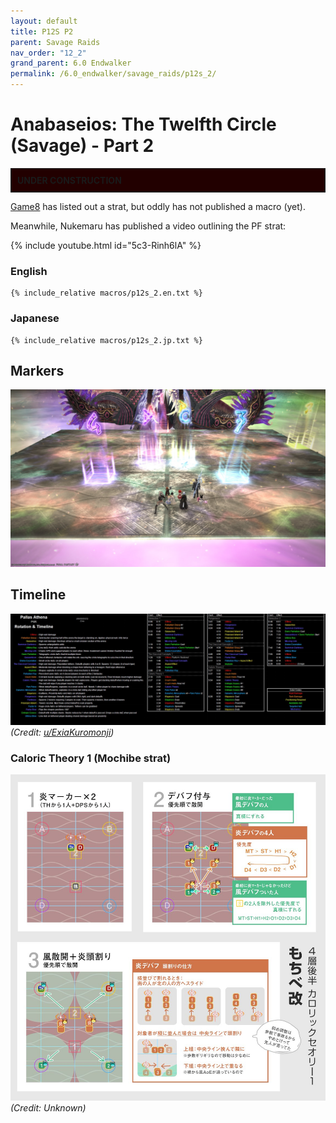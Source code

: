 ```yaml
---
layout: default
title: P12S P2
parent: Savage Raids
nav_order: "12_2"
grand_parent: 6.0 Endwalker
permalink: /6.0_endwalker/savage_raids/p12s_2/
---
```


# Anabaseios: The Twelfth Circle (Savage) - Part 2

<div style="background-color: #200 ; padding: 10px; border: 1px solid;"><b>UNDER CONSTRUCTION</b></div>

[Game8](https://game8.jp/ff14/535668) has listed out a strat, but oddly has not published a macro (yet).

Meanwhile, Nukemaru has published a video outlining the PF strat:

{% include youtube.html id="5c3-Rinh6lA" %}

### English

```
{% include_relative macros/p12s_2.en.txt %}
```

### Japanese

```
{% include_relative macros/p12s_2.jp.txt %}
```

## Markers

![](images/markers.jpg)

## Timeline
![](images/timeline.jpg)
*(Credit: [u/ExiaKuromonji](https://www.reddit.com/r/ffxiv/comments/141y028/spoiler64_p12s_part_2_timeline_and_abilities/))*

### Caloric Theory 1 (Mochibe strat)

![](images/caloric_mochibe.jpg)
*(Credit: Unknown)*